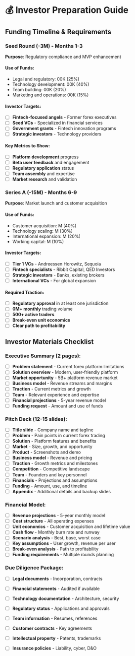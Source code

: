 # 💰 Investor Preparation Guide

## Funding Timeline & Requirements

### Seed Round (-3M) - Months 1-3
**Purpose**: Regulatory compliance and MVP enhancement

#### **Use of Funds:**
- Legal and regulatory: 00K (25%)
- Technology development: 00K (40%) 
- Team building: 00K (20%)
- Marketing and operations: 00K (15%)

#### **Investor Targets:**
- [ ] **Fintech-focused angels** - Former forex executives
- [ ] **Seed VCs** - Specialized in financial services
- [ ] **Government grants** - Fintech innovation programs
- [ ] **Strategic investors** - Technology providers

#### **Key Metrics to Show:**
- [ ] **Platform development** progress
- [ ] **Beta user feedback** and engagement
- [ ] **Regulatory application** status
- [ ] **Team assembly** and expertise
- [ ] **Market research** and validation

### Series A (-15M) - Months 6-9
**Purpose**: Market launch and customer acquisition

#### **Use of Funds:**
- Customer acquisition: M (40%)
- Technology scaling: M (30%)
- International expansion: M (20%)
- Working capital: M (10%)

#### **Investor Targets:**
- [ ] **Tier 1 VCs** - Andreessen Horowitz, Sequoia
- [ ] **Fintech specialists** - Ribbit Capital, QED Investors
- [ ] **Strategic investors** - Banks, existing brokers
- [ ] **International VCs** - For global expansion

#### **Required Traction:**
- [ ] **Regulatory approval** in at least one jurisdiction
- [ ] **0M+ monthly** trading volume
- [ ] **500+ active traders**
- [ ] **Break-even unit economics**
- [ ] **Clear path to profitability**

## Investor Materials Checklist

### Executive Summary (2 pages):
- [ ] **Problem statement** - Current forex platform limitations
- [ ] **Solution overview** - Modern, user-friendly platform
- [ ] **Market opportunity** - 5B+ platform revenue market
- [ ] **Business model** - Revenue streams and margins
- [ ] **Traction** - Current metrics and growth
- [ ] **Team** - Relevant experience and expertise
- [ ] **Financial projections** - 5-year revenue model
- [ ] **Funding request** - Amount and use of funds

### Pitch Deck (12-15 slides):
- [ ] **Title slide** - Company name and tagline
- [ ] **Problem** - Pain points in current forex trading
- [ ] **Solution** - Platform features and benefits
- [ ] **Market** - Size, growth, and opportunity
- [ ] **Product** - Screenshots and demo
- [ ] **Business model** - Revenue and pricing
- [ ] **Traction** - Growth metrics and milestones
- [ ] **Competition** - Competitive landscape
- [ ] **Team** - Founders and key personnel
- [ ] **Financials** - Projections and assumptions
- [ ] **Funding** - Amount, use, and timeline
- [ ] **Appendix** - Additional details and backup slides

### Financial Model:
- [ ] **Revenue projections** - 5-year monthly model
- [ ] **Cost structure** - All operating expenses
- [ ] **Unit economics** - Customer acquisition and lifetime value
- [ ] **Cash flow** - Monthly burn rate and runway
- [ ] **Scenario analysis** - Best, base, worst case
- [ ] **Key assumptions** - User growth, revenue per user
- [ ] **Break-even analysis** - Path to profitability
- [ ] **Funding requirements** - Multiple rounds planning

### Due Diligence Package:
- [ ] **Legal documents** - Incorporation, contracts
- [ ] **Financial statements** - Audited if available
- [ ] **Technology documentation** - Architecture, security
- [ ] **Regulatory status** - Applications and approvals
- [ ] **Team information** - Resumes, references
- [ ] **Customer contracts** - Key agreements
- [ ] **Intellectual property** - Patents, trademarks
- [ ] **Insurance policies** - Liability, cyber, D&O

